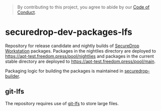 > By contributing to this project, you agree to abide by our [Code of Conduct](https://github.com/freedomofpress/.github/blob/main/CODE_OF_CONDUCT.md).

# securedrop-dev-packages-lfs

Repository for release candidate and nightly builds of [SecureDrop Workstation](https://github.com/freedomofpress/securedrop-workstation) packages. 
Packages in the nightlies directory are deployed to https://apt-test.freedom.press/pool/nightlies and packages in the current stable directory are deployed to https://apt-test.freedom.press/pool/main. 

Packaging logic for building the packages is maintained in [securedrop-builder](https://github.com/freedomofpress/securedrop-builder).

## git-lfs

The repository requires use of [git-lfs](https://git-lfs.github.com/) to store large files.

